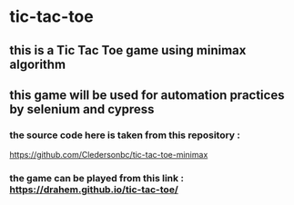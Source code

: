 # tic-tac-toe
## this is a Tic Tac Toe game using minimax algorithm
## this game will be used for automation practices by selenium and cypress 

### the source code here is taken from this repository : 
https://github.com/Cledersonbc/tic-tac-toe-minimax


### the game can be played from this link : https://drahem.github.io/tic-tac-toe/ 



